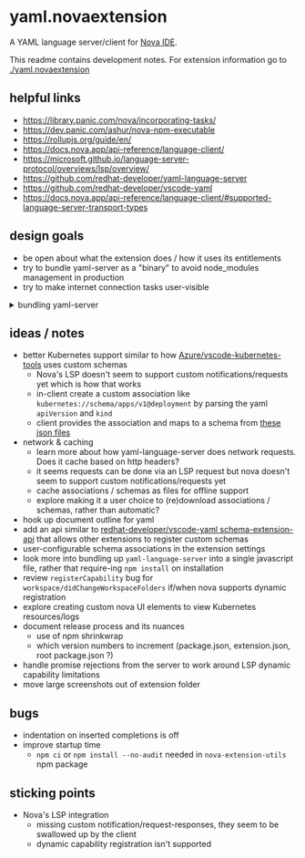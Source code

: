 # yaml.novaextension

A YAML language server/client for [Nova IDE](https://nova.app).

This readme contains development notes.
For extension information go to [./yaml.novaextension](/yaml.novaextension)

## helpful links

- https://library.panic.com/nova/incorporating-tasks/
- https://dev.panic.com/ashur/nova-npm-executable
- https://rollupjs.org/guide/en/
- https://docs.nova.app/api-reference/language-client/
- https://microsoft.github.io/language-server-protocol/overviews/lsp/overview/
- https://github.com/redhat-developer/yaml-language-server
- https://github.com/redhat-developer/vscode-yaml
- https://docs.nova.app/api-reference/language-client/#supported-language-server-transport-types

## design goals

- be open about what the extension does / how it uses its entitlements
- try to bundle yaml-server as a "binary" to avoid node_modules management in production
- try to make internet connection tasks user-visible

<details>
<summary>bundling yaml-server</summary>

**with rollup**

Uncomment yaml-server entrypoint in [rollup.config.js](/rollup.config.js)
and run the build

```
The server runs but nothing does anything, --inspect debugging doesn't work either
```

> Last attempted: 29/05/21

**with @vercel/ncc**

```bash
npx ncc build src/Scripts/yaml-server.js -o yaml-server --target=es5
```

```
Error: Cannot find module '../utils/objects'
```

> Last attempted: 29/05/21

</details>

## ideas / notes

- better Kubernetes support similar to how [Azure/vscode-kubernetes-tools](https://github.com/Azure/vscode-kubernetes-tools) uses custom schemas
  - Nova's LSP doesn't seem to support custom notifications/requests yet which is how that works
  - in-client create a custom association like `kubernetes://schema/apps/v1@deployment` by parsing the yaml `apiVersion` and `kind`
  - client provides the association and maps to a schema from
    [these json files](https://github.com/Azure/vscode-kubernetes-tools/tree/master/schema)
- network & caching
  - learn more about how yaml-language-server does network requests.
    Does it cache based on http headers?
  - it seems requests can be done via an LSP request but nova doesn't seem to support custom notifications/requests yet
  - cache associations / schemas as files for offline support
  - explore making it a user choice to (re)download associations / schemas, rather than automatic?
- hook up document outline for yaml
- add an api similar to
  [redhat-developer/vscode-yaml schema-extension-api](https://github.com/redhat-developer/vscode-yaml/blob/master/src/schema-extension-api.ts)
  that allows other extensions to register custom schemas
- user-configurable schema associations in the extension settings
- look more into bundling up `yaml-language-server` into a single javascript file,
  rather that require-ing `npm install` on installation
- review `registerCapability` bug for `workspace/didChangeWorkspaceFolders` if/when nova supports dynamic registration
- explore creating custom nova UI elements to view Kubernetes resources/logs
- document release process and its nuances
  - use of npm shrinkwrap
  - which version numbers to increment (package.json, extension.json, root package.json ?)
- handle promise rejections from the server to work around LSP dynamic capability limitations
- move large screenshots out of extension folder

## bugs

- indentation on inserted completions is off
- improve startup time
  - `npm ci` or `npm install --no-audit` needed in `nova-extension-utils` npm package

## sticking points

- Nova's LSP integration
  - missing custom notification/request-responses, they seem to be swallowed up by the client
  - dynamic capability registration isn't supported
